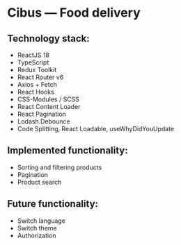 # Cibus — Food delivery

## Technology stack:

-   ReactJS 18
-   TypeScript
-   Redux Toolkit
-   React Router v6
-   Axios + Fetch
-   React Hooks
-   CSS-Modules / SCSS
-   React Content Loader
-   React Pagination
-   Lodash.Debounce
-   Code Splitting, React Loadable, useWhyDidYouUpdate

## Implemented functionality:

-   Sorting and filtering products
-   Pagination
-   Product search

## Future functionality:

-   Switch language
-   Switch theme
-   Authorization
